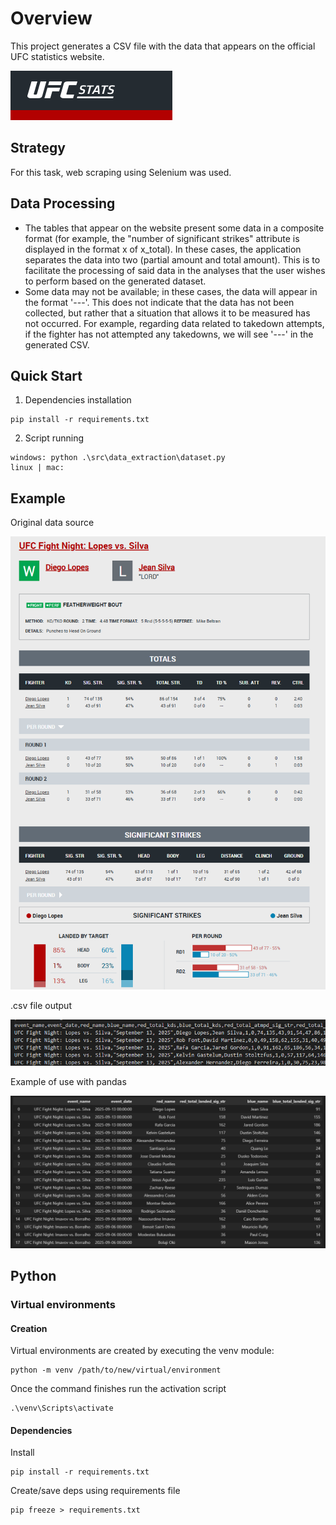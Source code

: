 # Overview
This project generates a CSV file with the data that appears on the official UFC statistics website.

![alt text](ufc_stats_logo.png "UFC Stats Page")
## Strategy
For this task, web scraping using Selenium was used.
## Data Processing
* The tables that appear on the website present some data in a composite format (for example, the "number of significant strikes" attribute is displayed in the format x of x_total). In these cases, the application separates the data into two (partial amount and total amount). This is to facilitate the processing of said data in the analyses that the user wishes to perform based on the generated dataset.
* Some data may not be available; in these cases, the data will appear in the format '---'. This does not indicate that the data has not been collected, but rather that a situation that allows it to be measured has not occurred. For example, regarding data related to takedown attempts, if the fighter has not attempted any takedowns, we will see '---' in the generated CSV.
## Quick Start
1. Dependencies installation
```
pip install -r requirements.txt
```
2. Script running
```
windows: python .\src\data_extraction\dataset.py
linux | mac: 
```
## Example
Original data source

![alt text](data_source_img.png "UFC Stats Page")

.csv file output

![alt text](data_output.png "csv file")

Example of use with pandas

![alt text](data_frame_example.png "dataframe")

## Python
### Virtual environments
#### Creation
Virtual environments are created by executing the venv module:
```
python -m venv /path/to/new/virtual/environment
```

Once the command finishes run the activation script
```
.\venv\Scripts\activate
```

#### Dependencies
Install
```
pip install -r requirements.txt
```

Create/save deps using requirements file
```
pip freeze > requirements.txt
```